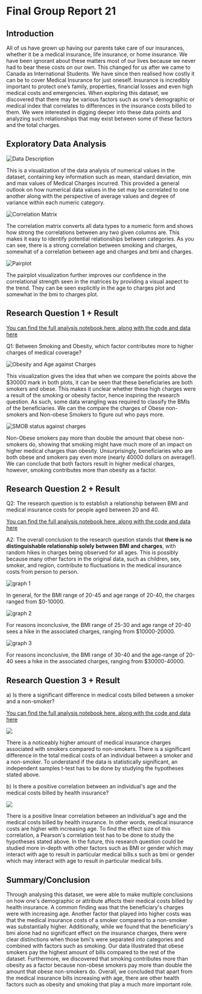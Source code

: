 # Final Group Report 21

## Introduction

All of us have grown up having our parents take care of our insurances, whether it be a medical insurance, life insurance, or home insurance. We have been ignorant about these matters most of our lives because we never had to bear these costs on our own. This changed for us after we came to Canada as International Students. We have since then realised how costly it can be to cover Medical Insurance for just oneself. Insurance is incredibly important to protect one’s family, properties, financial losses and even high medical costs and emergencies. When exploring this dataset, we discovered that there may be various factors such as one's demographic or medical index that correlates to differences in the insurance costs billed to them. We were interested in digging deeper into these data points and analyzing such relationships that may exist between some of these factors and the total charges.

## Exploratory Data Analysis

![Data Description](images/datadescr.png)

This is a visualization of the data analysis of numerical values in the dataset, containing key information such as mean, standard deviation, min and max values of Medical Charges incurred. This provided a general outlook on how numerical data values in the set may be correlated to one another along with the perspective of average values and degree of variance within each numeric category.

![Correlation Matrix](images/corrmatr.png)

The correlation matrix converts all data types to a numeric form and shows how strong the correlations between any two given columns are. This makes it easy to identify potential relationships between categories. As you can see, there is a strong correlation between smoking and charges, somewhat of a correlation between age and charges and bmi and charges.

![Pairplot](images/pairplot.png)

The pairplot visualization further improves our confidence in the correlational strength seen in the matrices by providing a visual aspect to the trend. They can be seen explicitly in the age to charges plot and somewhat in the bmi to charges plot.

## Research Question 1 + Result
[You can find the full analysis notebook here, along with the code and data here](notebooks/analysis1.ipynb)

Q1: Between Smoking and Obesity, which factor contributes more to higher charges of medical coverage?

![Obesity and Age against Charges](images/obeseagechar.png)

This visualization gives the idea that when we compare the points above the $30000 mark in both plots, it can be seen that these beneficiaries are both smokers and obese. This makes it unclear whether these high charges were a result of the smoking or obesity factor, hence inspiring the research question. As such, some data wrangling was required to classify the BMIs of the beneficiaries. We can the compare the charges of Obese non-smokers and Non-obese Smokers to figure out who pays more. 

![SMOB status against charges](images/smobstatus.png)

Non-Obese smokers pay more than double the amount that obese non-smokers do, showing that smoking might have much more of an impact on higher medical charges than obesity. Unsurprisingly, beneficiaries who are both obese and smokers pay even more (nearly 40000 dollars on average!). We can conclude that both factors result in higher medical charges, however, smoking contributes more than obesity as a factor.



## Research Question 2 + Result

Q2: The research question is to establish a relationship between BMI and medical insurance costs for people aged between 20 and 40.

[You can find the full analysis notebook here, along with the code and data here](notebooks/analysis2a.ipynb)

A2: The overall conclusion to the research question stands that **there is no distinguishable relationship solely between BMI and charges**, with random hikes in charges being observed for all ages. This is possibly because many other factors in the original data, such as children, sex, smoker, and region, contribute to fluctuations in the medical insurance costs from person to person.

![graph 1](images/analysis2a_graph1.png)

In general, for the BMI range of 20-45 and age range of 20-40, the charges ranged from $0-10000.

![graph 2](images/analysis2a_graph2.png)

For reasons inconclusive, the BMI range of 25-30 and age range of 20-40 sees a hike in the associated charges, ranging from $10000-20000.

![graph 3](images/analysis2a_graph3.png)

For reasons inconclusive, the BMI range of 30-40 and the age-range of 20-40 sees a hike in the associated charges, ranging from $30000-40000.

## Research Question 3 + Result
a) Is there a significant difference in medical costs billed between a smoker and a non-smoker?

[You can find the full analysis notebook here, along with the code and data here](notebooks/analysis3.ipynb)

![](images/Analysis_3_Plot1.png)

There is a noticeably higher amount of medical insurance charges associated with smokers compared to non-smokers. There is a significant difference in the total medical costs of an individual between a smoker and a non-smoker. To understand if the data is statistically significant, an independent samples t-test has to be done by studying the hypotheses stated above.

b) Is there a positive correlation between an individual's age and the medical costs billed by health insurance?

![](images/Analysis_3_Plot2.png)

There is a positive linear correlation between an individual's age and the medical costs billed by health insurance. In other words, medical insurance costs are higher with increasing age. To find the effect size of this correlation, a Pearson's correlation test has to be done to study the hypotheses stated above. In the future, this research question could be studied more in-depth with other factors such as BMI or gender which may interact with age to result in particular medical bills.s such as bmi or gender which may interact with age to result in particular medical bills.

## Summary/Conclusion

Through analysing this dataset, we were able to make multiple conclusions on how one's demographic or attribute affects their medical costs billed by health insurance. A common finding was that the beneficiary's charges were with increasing age. Another factor that played into higher costs was that the medical insurance costs of a smoker compared to a non-smoker was substantially higher. Additionally, while we found that the beneficiary's bmi alone had no significant effect on the insurance charges, there were clear distinctions when those bmi's were separated into categories and combined with factors such as smoking. Our data illustrated that obese smokers pay the highest amount of bills compared to the rest of the dataset. Furthermore, we discovered that smoking contributes more than obesity as a factor because non-obese smokers pay more than double the amount that obese non-smokers do. Overall, we concluded that apart from the medical insurance bills increasing with age, there are other health factors such as obesity and smoking that play a much more important role.
